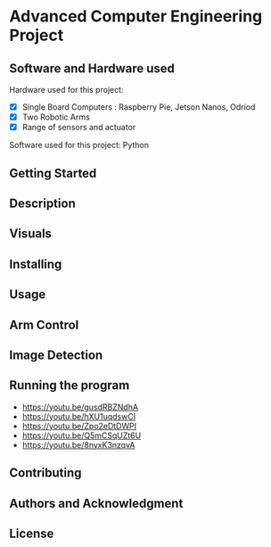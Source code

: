 # Advanced Computer Engineering Project

## Software and Hardware used
Hardware used for this project: 
 - [x] Single Board Computers : Raspberry Pie, Jetson Nanos, Odriod
 - [x] Two Robotic Arms
 - [x] Range of sensors and actuator
                                
Software used for this project: Python
## Getting Started 

## Description

## Visuals

## Installing

## Usage

## Arm Control

## Image Detection

## Running the program
- https://youtu.be/gusdRBZNdhA
- https://youtu.be/hXU1uqdswCI
- https://youtu.be/Zpo2eDtDWPI
- https://youtu.be/Q5mCSqUZt6U
- https://youtu.be/8nyxK3nzqvA

## Contributing

## Authors and Acknowledgment

## License
